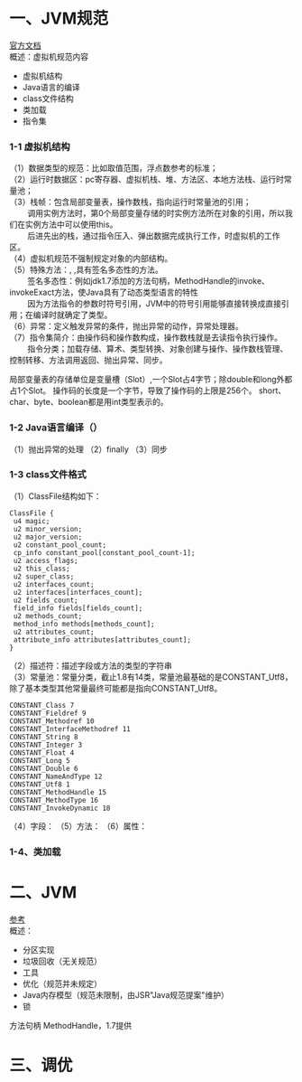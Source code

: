 # 一、JVM规范
[官方文档](https://docs.oracle.com/javase/specs/index.html)  
概述：虚拟机规范内容
* 虚拟机结构
* Java语言的编译
* class文件结构
* 类加载
* 指令集
### 1-1 虚拟机结构
（1）数据类型的规范：比如取值范围，浮点数参考的标准；  
（2）运行时数据区：pc寄存器、虚拟机栈、堆、方法区、本地方法栈、运行时常量池；  
（3）栈帧：包含局部变量表，操作数栈，指向运行时常量池的引用；  
&emsp;&emsp;  调用实例方法时，第0个局部变量存储的时实例方法所在对象的引用，所以我们在实例方法中可以使用this。  
&emsp;&emsp;  后进先出的栈，通过指令压入、弹出数据完成执行工作，时虚拟机的工作区。  
（4）虚拟机规范不强制规定对象的内部结构。  
（5）特殊方法：<init>, <clinit>,具有签名多态性的方法。  
&emsp;&emsp; 签名多态性：例如jdk1.7添加的方法句柄，MethodHandle的invoke、invokeExact方法，使Java具有了动态类型语言的特性  
&emsp;&emsp; 因为方法指令的参数时符号引用，JVM中的符号引用能够直接转换成直接引用；在编译时就确定了类型。  
（6）异常：定义触发异常的条件，抛出异常的动作，异常处理器。  
（7）指令集简介：由操作码和操作数构成，操作数栈就是去读指令执行操作。  
&emsp;&emsp;  指令分类；加载存储、算术、类型转换、对象创建与操作、操作数栈管理、控制转移、方法调用返回、抛出异常、同步。


局部变量表的存储单位是变量槽（Slot）,一个Slot占4字节；除double和long外都占1个Slot。
操作码的长度是一个字节，导致了操作码的上限是256个。
short、char、byte、boolean都是用int类型表示的。

### 1-2 Java语言编译（）
（1）抛出异常的处理
（2）finally
（3）同步

### 1-3 class文件格式
（1）ClassFile结构如下：
```
ClassFile {
 u4 magic;
 u2 minor_version;
 u2 major_version;
 u2 constant_pool_count;
 cp_info constant_pool[constant_pool_count-1];
 u2 access_flags;
 u2 this_class;
 u2 super_class;
 u2 interfaces_count;
 u2 interfaces[interfaces_count];
 u2 fields_count;
 field_info fields[fields_count];
 u2 methods_count;
 method_info methods[methods_count];
 u2 attributes_count;
 attribute_info attributes[attributes_count];
}
```
（2）描述符：描述字段或方法的类型的字符串  
（3）常量池：常量分类，截止1.8有14类，常量池最基础的是CONSTANT_Utf8，除了基本类型其他常量最终可能都是指向CONSTANT_Utf8。

```
CONSTANT_Class 7
CONSTANT_Fieldref 9
CONSTANT_Methodref 10
CONSTANT_InterfaceMethodref 11
CONSTANT_String 8
CONSTANT_Integer 3
CONSTANT_Float 4
CONSTANT_Long 5
CONSTANT_Double 6
CONSTANT_NameAndType 12
CONSTANT_Utf8 1
CONSTANT_MethodHandle 15
CONSTANT_MethodType 16
CONSTANT_InvokeDynamic 18
```
（4）字段：
（5）方法：
（6）属性：

### 1-4、类加载

# 二、JVM
[参考](https://weread.qq.com/web/reader/cf1320d071a1a78ecf19254)  
概述：
* 分区实现
* 垃圾回收（无关规范）
* 工具
* 优化（规范并未规定）
* Java内存模型（规范未限制，由JSR"Java规范提案"维护）
* 锁


方法句柄 MethodHandle，1.7提供

# 三、调优
